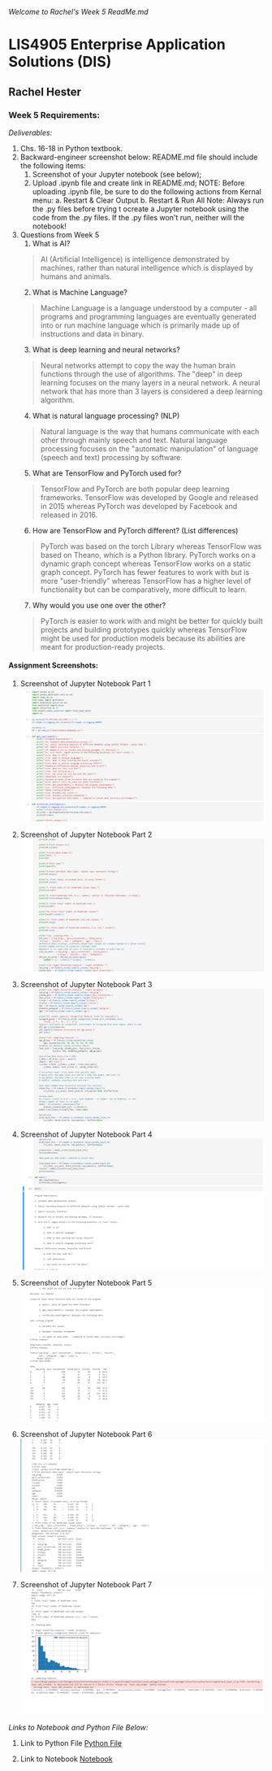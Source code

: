*Welcome to Rachel's Week 5 ReadMe.md*

>

# LIS4905 Enterprise Application Solutions (DIS)

## Rachel Hester

### Week 5 Requirements:

*Deliverables:*

1. Chs. 16-18 in Python textbook.
2. Backward-engineer screenshot below: README.md file should include the 
   following items:
	1. Screenshot of your Jupyter notebook (see below);
	2. Upload .ipynb file and create link in README.md; NOTE: Before uploading .ipynb file, be sure to do the following actions from Kernal menu: a. Restart & Clear Output b. Restart & Run All Note: Always run the .py files before trying t ocreate a Jupyter notebook using the code from the .py files. If the .py files won't run, neither will the notebook!
3. Questions from Week 5
	1. What is AI? 
	> AI (Artificial Intelligence) is intelligence demonstrated by machines, rather than natural intelligence which is displayed by humans and animals.
	2. What is Machine Language?
	> Machine Language is a language understood by a computer - all programs and programming languages are eventually generated into or run machine language which is primarily made up of instructions and data in binary.
	3. What is deep learning and neural networks?
	> Neural networks attempt to copy the way the human brain functions through the use of algorithms. The "deep" in deep learning focuses on the many layers in a neural network. A neural network that has more than 3 layers is considered a deep learning algorithm.
	4. What is natural language processing? (NLP)
	> Natural language is the way that humans communicate with each other through mainly speech and text. Natural language processing focuses on the "automatic manipulation" of language (speech and text) processing by software. 
	5. What are TensorFlow and PyTorch used for?
	> TensorFlow and PyTorch are both popular deep learning frameworks. TensorFlow was developed by Google and released in 2015 whereas PyTorch was developed by Facebook and released in 2016. 
	6. How are TensorFlow and PyTorch different? (List differences)
	> PyTorch was based on the torch Library whereas TensorFlow was based on Theano, which is a Python library.
	> PyTorch works on a dynamic graph concept whereas TensorFlow works on a static graph concept.
	> PyTorch has fewer features to work with but is more "user-friendly" whereas TensorFlow has a higher level of functionality but can be comparatively, more difficult to learn. 
	7. Why would you use one over the other?
	> PyTorch is easier to work with and might be better for quickly built projects and building prototypes quickly whereas TensorFlow might be used for production models because its abilities are meant for production-ready projects. 


> 
> 
> 

#### Assignment Screenshots:

1. Screenshot of Jupyter Notebook Part 1                                   
![Jupyter Notebook 1](img/week5_1.png) 

2. Screenshot of Jupyter Notebook Part 2
![Jupyter Notebook 2](img/week5_2.png)

3. Screenshot of Jupyter Notebook Part 3
![Jupyter Notebook 3](img/week5_3.png)

4. Screenshot of Jupyter Notebook Part 4
![Jupyter Notebook 4](img/week5_4.png)

5. Screenshot of Jupyter Notebook Part 5
![Jupyter Notebook 5](img/week5_5.png)

6. Screenshot of Jupyter Notebook Part 6
![Jupyter Notebook 6](img/week5_6.png)

7. Screenshot of Jupyter Notebook Part 7
![Jupyter Notebook 7](img/week5_7.png)

*Links to Notebook and Python File Below:*

1. Link to Python File
[Python File](docs/week5.py "Week 5 Python File")

2. Link to Notebook
[Notebook](docs/Week5.ipynb "Week 5 Notebook")